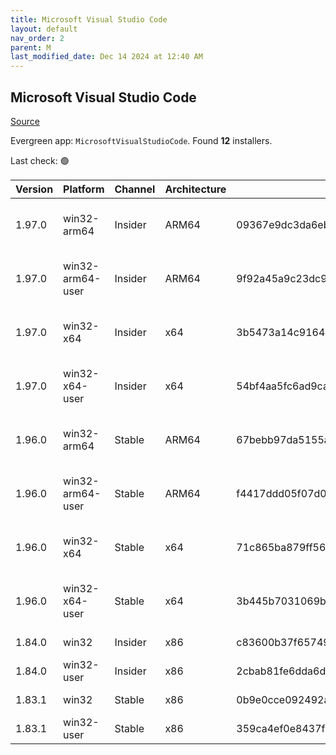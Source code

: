 ```yaml
---
title: Microsoft Visual Studio Code
layout: default
nav_order: 2
parent: M
last_modified_date: Dec 14 2024 at 12:40 AM
---
```


## Microsoft Visual Studio Code

[Source](https://code.visualstudio.com)

Evergreen app: `MicrosoftVisualStudioCode`. Found **12** installers.

Last check: 🟢

| Version | Platform         | Channel | Architecture | Sha256                                                           | URI                                                                                                                                                                                                                                                                                                            |
| ------- | ---------------- | ------- | ------------ | ---------------------------------------------------------------- | -------------------------------------------------------------------------------------------------------------------------------------------------------------------------------------------------------------------------------------------------------------------------------------------------------------- |
| 1.97.0  | win32-arm64      | Insider | ARM64        | 09367e9dc3da6eb84ebf034e6be52a7af5db91dc1d3fab82e43e9e374a592fce | [https://vscode.download.prss.microsoft.com/dbazure/download/insider/21a129e8d0fbdfabcae2444b04a0e4c3912c6fe1/VSCodeSetup-arm64-1.97.0-insider.exe](https://vscode.download.prss.microsoft.com/dbazure/download/insider/21a129e8d0fbdfabcae2444b04a0e4c3912c6fe1/VSCodeSetup-arm64-1.97.0-insider.exe)         |
| 1.97.0  | win32-arm64-user | Insider | ARM64        | 9f92a45a9c23dc9a4001d991c79e3199f4316e5ee48e1a0f5cc485f2d972852c | [https://vscode.download.prss.microsoft.com/dbazure/download/insider/21a129e8d0fbdfabcae2444b04a0e4c3912c6fe1/VSCodeUserSetup-arm64-1.97.0-insider.exe](https://vscode.download.prss.microsoft.com/dbazure/download/insider/21a129e8d0fbdfabcae2444b04a0e4c3912c6fe1/VSCodeUserSetup-arm64-1.97.0-insider.exe) |
| 1.97.0  | win32-x64        | Insider | x64          | 3b5473a14c91643fcef5e408190a56840cb75889263321c68f350901d447d82f | [https://vscode.download.prss.microsoft.com/dbazure/download/insider/21a129e8d0fbdfabcae2444b04a0e4c3912c6fe1/VSCodeSetup-x64-1.97.0-insider.exe](https://vscode.download.prss.microsoft.com/dbazure/download/insider/21a129e8d0fbdfabcae2444b04a0e4c3912c6fe1/VSCodeSetup-x64-1.97.0-insider.exe)             |
| 1.97.0  | win32-x64-user   | Insider | x64          | 54bf4aa5fc6ad9ca78475a58741c375cc7125ab6d1c26fb330b0ad4e92a9e14a | [https://vscode.download.prss.microsoft.com/dbazure/download/insider/21a129e8d0fbdfabcae2444b04a0e4c3912c6fe1/VSCodeUserSetup-x64-1.97.0-insider.exe](https://vscode.download.prss.microsoft.com/dbazure/download/insider/21a129e8d0fbdfabcae2444b04a0e4c3912c6fe1/VSCodeUserSetup-x64-1.97.0-insider.exe)     |
| 1.96.0  | win32-arm64      | Stable  | ARM64        | 67bebb97da5155ad191faefd4e36e88041f3d295628bacf37c139f98c1bd8c70 | [https://vscode.download.prss.microsoft.com/dbazure/download/stable/138f619c86f1199955d53b4166bef66ef252935c/VSCodeSetup-arm64-1.96.0.exe](https://vscode.download.prss.microsoft.com/dbazure/download/stable/138f619c86f1199955d53b4166bef66ef252935c/VSCodeSetup-arm64-1.96.0.exe)                           |
| 1.96.0  | win32-arm64-user | Stable  | ARM64        | f4417ddd05f07d0a950b0b87c39ff2947ad81fb5dab0710d6f44b1f41fa8108c | [https://vscode.download.prss.microsoft.com/dbazure/download/stable/138f619c86f1199955d53b4166bef66ef252935c/VSCodeUserSetup-arm64-1.96.0.exe](https://vscode.download.prss.microsoft.com/dbazure/download/stable/138f619c86f1199955d53b4166bef66ef252935c/VSCodeUserSetup-arm64-1.96.0.exe)                   |
| 1.96.0  | win32-x64        | Stable  | x64          | 71c865ba879ff56afb456fe53b64dcac54faca744792074e616dfc1ba757742a | [https://vscode.download.prss.microsoft.com/dbazure/download/stable/138f619c86f1199955d53b4166bef66ef252935c/VSCodeSetup-x64-1.96.0.exe](https://vscode.download.prss.microsoft.com/dbazure/download/stable/138f619c86f1199955d53b4166bef66ef252935c/VSCodeSetup-x64-1.96.0.exe)                               |
| 1.96.0  | win32-x64-user   | Stable  | x64          | 3b445b7031069b527c16202107baa56ad5f8b5e09e43d688dc71d099c8e1cad1 | [https://vscode.download.prss.microsoft.com/dbazure/download/stable/138f619c86f1199955d53b4166bef66ef252935c/VSCodeUserSetup-x64-1.96.0.exe](https://vscode.download.prss.microsoft.com/dbazure/download/stable/138f619c86f1199955d53b4166bef66ef252935c/VSCodeUserSetup-x64-1.96.0.exe)                       |
| 1.84.0  | win32            | Insider | x86          | c83600b37f65749ea9e16496847bbfd967dece2472cee7d8011ae719e2633c18 | [https://az764295.vo.msecnd.net/insider/0c36b92c82064882a228487040187cfc13669c0f/VSCodeSetup-ia32-1.84.0-insider.exe](https://az764295.vo.msecnd.net/insider/0c36b92c82064882a228487040187cfc13669c0f/VSCodeSetup-ia32-1.84.0-insider.exe)                                                                     |
| 1.84.0  | win32-user       | Insider | x86          | 2cbab81fe6dda6dfb07751707107db95ba7afa0a6ada65a1df78a04eef0aadf5 | [https://az764295.vo.msecnd.net/insider/0c36b92c82064882a228487040187cfc13669c0f/VSCodeUserSetup-ia32-1.84.0-insider.exe](https://az764295.vo.msecnd.net/insider/0c36b92c82064882a228487040187cfc13669c0f/VSCodeUserSetup-ia32-1.84.0-insider.exe)                                                             |
| 1.83.1  | win32            | Stable  | x86          | 0b9e0cce092492a88cdaf12048e3630290944b051f3194c5ca3d6b7012f05e7f | [https://az764295.vo.msecnd.net/stable/a6606b6ca720bca780c2d3c9d4cc3966ff2eca12/VSCodeSetup-ia32-1.83.1.exe](https://az764295.vo.msecnd.net/stable/a6606b6ca720bca780c2d3c9d4cc3966ff2eca12/VSCodeSetup-ia32-1.83.1.exe)                                                                                       |
| 1.83.1  | win32-user       | Stable  | x86          | 359ca4ef0e8437f7e5183a97a9d79834463a3df88bb10c82c48cc2bd53b8a7e5 | [https://az764295.vo.msecnd.net/stable/a6606b6ca720bca780c2d3c9d4cc3966ff2eca12/VSCodeUserSetup-ia32-1.83.1.exe](https://az764295.vo.msecnd.net/stable/a6606b6ca720bca780c2d3c9d4cc3966ff2eca12/VSCodeUserSetup-ia32-1.83.1.exe)                                                                               |
